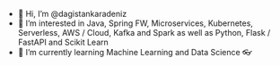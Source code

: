 - 👋 Hi, I’m @dagistankaradeniz
- 👀 I’m interested in Java, Spring FW, Microservices, Kubernetes, Serverless, AWS / Cloud, Kafka and Spark as well as Python, Flask / FastAPI and Scikit Learn
- 🌱 I’m currently learning Machine Learning and Data Science 👓 


<!---
dagistankaradeniz/dagistankaradeniz is a ✨ special ✨ repository because its `README.md` (this file) appears on your GitHub profile.
You can click the Preview link to take a look at your changes.
--->
